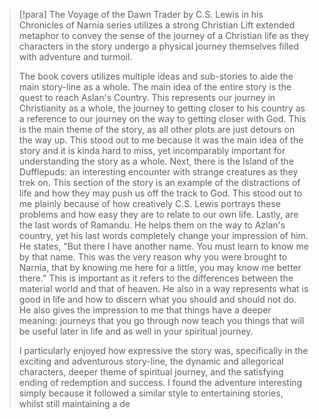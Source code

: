 > [!para]
> The Voyage of the Dawn Trader by C.S. Lewis in his Chronicles of Narnia series utilizes a strong Christian Lift extended metaphor to convey the sense of the journey of a Christian life as they characters in the story undergo a physical journey themselves filled with adventure and turmoil.
> 
> The book covers utilizes multiple ideas and sub-stories to aide the main story-line as a whole. The main idea of the entire story is the quest to reach Aslan's Country. This represents our journey in Christianity as a whole, the journey to getting closer to his country as a reference to our journey on the way to getting closer with God. This is the main theme of the story, as all other plots are just detours on the way up. This stood out to me because it was the main idea of the story and it is kinda hard to miss, yet incomparably important for understanding the story as a whole. Next, there is the Island of the Dufflepuds: an interesting encounter with strange creatures as they trek on. This section of the story is an example of the distractions of life and how they may push us off the track to God. This stood out to me plainly because of how creatively C.S. Lewis portrays these problems and how easy they are to relate to our own life. Lastly, are the last words of Ramandu. He helps them on the way to Azlan's country, yet his last words completely change your impression of him. He states, "But there I have another name. You must learn to know me by that name. This was the very reason why you were brought to Narnia, that by knowing me here for a little, you may know me better there." This is important as it refers to the differences between the material world and that of heaven. He also in a way represents what is good in life and how to discern what you should and should not do. He also gives the impression to me that things have a deeper meaning: journeys that you go through now teach you things that will be useful later in life and as well in your spiritual journey.
> 
> I particularly enjoyed how expressive the story was, specifically in the exciting and adventurous story-line, the dynamic and allegorical characters, deeper theme of spiritual journey, and the satisfying ending of redemption and success. I found the adventure interesting simply because it followed a similar style to entertaining stories, whilst still maintaining a de

